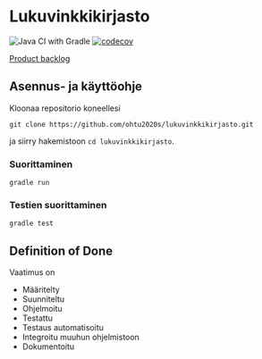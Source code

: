 # Lukuvinkkikirjasto

![Java CI with Gradle](https://github.com/ohtu2020s/lukuvinkkikirjasto/workflows/Java%20CI%20with%20Gradle/badge.svg)
[![codecov](https://codecov.io/gh/ohtu2020s/lukuvinkkikirjasto/branch/master/graph/badge.svg?token=GelOd9Hq5J)](https://codecov.io/gh/ohtu2020s/lukuvinkkikirjasto)

[Product backlog](https://github.com/ohtu2020s/lukuvinkkikirjasto/projects/1)

## Asennus- ja käyttöohje

Kloonaa repositorio koneellesi

````
git clone https://github.com/ohtu2020s/lukuvinkkikirjasto.git
````

ja siirry hakemistoon `cd lukuvinkkikirjasto`.

### Suorittaminen


````
gradle run
````

### Testien suorittaminen

````
gradle test
````

## Definition of Done

Vaatimus on

* Määritelty
* Suunniteltu
* Ohjelmoitu
* Testattu
* Testaus automatisoitu
* Integroitu muuhun ohjelmistoon
* Dokumentoitu
   
